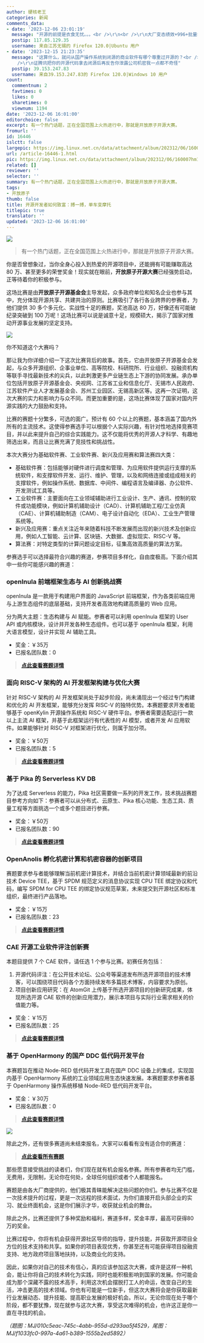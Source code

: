 ```yaml
---
author: 硬核老王
categories: 新闻
comments_data:
- date: '2023-12-06 23:01:19'
  message: "开源的前提是衣食无忧。。。<br />\r\n<br />\r\n大厂变态绩效+996+批量裁员+调库小能手=开源荒漠"
  postip: 117.85.129.35
  username: 来自江苏无锡的 Firefox 120.0|Ubuntu 用户
- date: '2023-12-15 21:23:35'
  message: "这算什么，就问从国产操作系统到闭源的商业软件有哪个尊重过开源的？<br />\r\n像腾讯这种无赖，你看《鬼吹灯》作者天下霸唱连《鬼吹灯》的著作权都没有。<br
    />\r\n证腾讯把你的开源代码拿去闭源后再反告你泄露公司机密我一点都不奇怪"
  postip: 39.153.247.83
  username: 来自39.153.247.83的 Firefox 120.0|Windows 10 用户
count:
  commentnum: 2
  favtimes: 0
  likes: 0
  sharetimes: 0
  viewnum: 1194
date: '2023-12-06 16:01:00'
editorchoice: false
excerpt: 有一个热门话题，正在全国范围上火热进行中，那就是开放原子开源大赛。
fromurl: ''
id: 16446
islctt: false
largepic: https://img.linux.net.cn/data/attachment/album/202312/06/160007hm1bwd9ub17xy9d7.png
url: /article-16446-1.html
pic: https://img.linux.net.cn/data/attachment/album/202312/06/160007hm1bwd9ub17xy9d7.png.thumb.jpg
related: []
reviewer: ''
selector: ''
summary: 有一个热门话题，正在全国范围上火热进行中，那就是开放原子开源大赛。
tags:
- 开放原子
thumb: false
title: 开源开发者如何致富：搏一搏，单车变摩托
titlepic: true
translator: ''
updated: '2023-12-06 16:01:00'
---
```


![](https://img.linux.net.cn/data/attachment/album/202312/06/160007hm1bwd9ub17xy9d7.png)



> 
> 有一个热门话题，正在全国范围上火热进行中，那就是开放原子开源大赛。
> 
> 
> 


你是否曾想象过，当你全身心投入到热爱的开源项目中，还能拥有可能赚取高达 80 万、甚至更多的荣誉奖金！现实就在眼前，**开放原子开源大赛**已经强势启动，正等待着你的积极参与。


这场比赛是由**开放原子开源基金会**主导发起，众多政府单位和知名企业也参与其中，充分体现开源共享、共建共治的原则。比赛吸引了各行各业跨界的参赛者，为他们提供 30 多个多元化、实战性十足的赛题，奖池高达 80 万，好像还有可能破纪录突破到 100 万呢！这场比赛可以说是诚意十足，规模硕大，揭示了国家对推动开源事业发展的坚定支持。


![](https://img.linux.net.cn/data/attachment/album/202312/06/160045rx88yppbtffzf068.jpg)


你不知道这个大赛吗？


那让我为你详细介绍一下这次比赛背后的故事。首先，它由开放原子开源基金会发起，与众多开源组织、企事业单位、高等院校、科研院所、行业组织、投融资机构等联手寻找最新技术的尖兵，以此刺激更多产业链生态上下游的协同发展。承办单位包括开放原子开源基金会、央视网、江苏省工业和信息化厅、无锡市人民政府、江苏软件产业人才发展基金会、苏州工业园区、无锡高新区等。这再一次证明，这次大赛的实力和影响力与众不同。而更加重要的是，这场比赛体现了国家对国内开源实践的大力鼓励和支持。


比赛的赛题十分繁多，可选的面广。预计有 60 个以上的赛题，基本涵盖了国内外所有的主流技术。这使得参赛选手可以根据个人实际兴趣，有针对性地选择竞赛项目，并以此来提升自己的综合实践能力。这不仅能将优秀的开源人才科学、有趣地筛选出来，而且让比赛充满了竞技性和挑战性。


本次大赛分为基础软件赛、工业软件赛、新兴及应用赛和算法赛四大类：


* 基础软件赛：包括能够对硬件进行调度和管理、为应用软件提供运行支撑的系统软件，和支撑软件开发、运行、维护、管理，以及和网络连接或组成相关的支撑软件，例如操作系统、数据库、中间件、编程语言及编译器、办公软件、开发测试工具等。
* 工业软件赛：主要面向在工业领域辅助进行工业设计、生产、通讯、控制的软件或功能模块，例如计算机辅助设计（CAD）、计算机辅助工程/工业仿真（CAE）、计算机辅助制造（CAM）、电子设计自动化（EDA）、工业生产管理系统等。
* 新兴及应用赛：重点关注近年来随着科技不断发展而出现的新兴技术及创新应用，例如人工智能、云计算、区块链、大数据、虚拟现实、RISC-V 等。
* 算法赛：对特定类型的计算问题设定目标，征集高效高质量的算法方案。


参赛选手可以选择最符合兴趣的赛道，参赛项目多样化，自由度极高。下面介绍其中一些你可能感兴趣的赛道：


### openInula 前端框架生态与 AI 创新挑战赛


openInula 是一款用于构建用户界面的 JavaScript 前端框架，作为各类前端应用与上游生态组件的底层基础，支持开发者高效地构建高质量的 Web 应用。


分为两大主题：生态构建与 AI 赋能。参赛者可以利用 openInula 框架的 User API 或内核模块，设计并开发各种生态组件。也可以基于 openInula 框架，利用大语言模型，设计并实现 AI 辅助工具。


* 奖金：￥35万
* 已报名团队数：0



> 
> **[点此查看赛题详情](https://competition.atomgit.com/competitionInfo?id=1ab7114195f026b679ab8dde037e25f7)**
> 
> 
> 


### 面向 RISC-V 架构的 AI 开发框架构建与优化大赛


针对 RISC-V 架构的 AI 开发框架尚处于起步阶段，尚未涌现出一个经过专门构建和优化的 AI 开发框架，能够充分发挥 RISC-V 的独特优势。本赛题要求开发者能够基于 openKylin 开源操作系统和 RISC-V 硬件平台。参赛者需要适配运行一款以上主流 AI 框架，并基于此框架运行有代表性的 AI 模型，或者开发 AI 应用软件。如果能够针对 RISC-V 对框架进行优化，则属于加分项。


* 奖金：￥50万
* 已报名团队数：5



> 
> **[点此查看赛题详情](https://competition.atomgit.com/competitionInfo?id=4a4c42151e522fcedd60be88cd0d2aec)**
> 
> 
> 


### 基于 Pika 的 Serverless KV DB


为了达成 Serverless 的能力，Pika 社区需要做一系列的开发工作，技术挑战赛题目参考方向如下：参赛者可以从分布式、云原生、Pika 核心功能、生态工具、质量工程等方面挑选一个或多个题目进行参赛。


* 奖金：￥50万
* 已报名团队数：90



> 
> **[点此查看赛题详情](https://competition.atomgit.com/competitionInfo?id=8954fc80481711eeb9c0eb26c552c0c4)**
> 
> 
> 


### OpenAnolis 孵化机密计算和机密容器的创新项目


赛题要求参与者能够理解当前机密计算技术，并结合当前机密计算领域最新的前沿技术 Device TEE，基于 SPDM 规范定义的消息协议实现 CPU TEE 绑定协议和代码，编写 SPDM for CPU TEE 的绑定协议规范草案，未来提交到开源社区和标准组织，最终进行产品落地。


* 奖金：￥15万
* 已报名团队数：23



> 
> **[点此查看赛题详情](https://competition.atomgit.com/competitionInfo?id=8aff7160f0a511ed99d49fc42bfa011c)**
> 
> 
> 


### CAE 开源工业软件评注创新赛


本题目提供 7 个 CAE 软件，请任选 1 个参与比赛。初赛任务包括：


1. 开源代码评注：在公开技术论坛、公众号等渠道发布所选开源项目的技术博客，可以围绕项目代码各个方面持续发布多篇技术博客，内容要求为原创。
2. 项目创新应用研究：在 AtomGit 上传基于所选开源项目的创新研究成果，体现所选开源 CAE 软件的创新应用潜力，展示本项目与实际行业需求相关的价值能力等。


* 奖金：￥15万
* 已报名团队数：25



> 
> **[点此查看赛题详情](https://competition.atomgit.com/competitionInfo?id=53a9da50480911eeb9c0eb26c552c0c4)**
> 
> 
> 


### 基于 OpenHarmony 的国产 DDC 低代码开发平台


本赛题旨在推动 Node-RED 低代码开发工具在国产 DDC 设备上的集成，实现国内基于 OpenHarmony 系统的工业领域应用生态快速发展。本赛题要求参赛者基于 OpenHarmony 操作系统移植 Node-RED 低代码开发平台。


* 奖金：￥30万
* 已报名团队数：0



> 
> **[点此查看赛题详情](https://competition.atomgit.com/competitionInfo?id=33279de7d91c5ed7fcec024f010f953f)**
> 
> 
> 


![](https://img.linux.net.cn/data/attachment/album/202312/06/161143zchxuhwqqhaethiq.png)


除此之外，还有很多赛道尚未结束报名，大家可以看看有没有适合你的赛道：



> 
> **[点此查看所有赛题](https://competition.atomgit.com/competition)**
> 
> 
> 


那些愿意接受挑战的读者们，你们现在就有机会报名参赛。所有参赛者均无门槛，无费用，无限制，无论你在何处，全球任何组织或者个人都能报名。


赛题是由各大厂商提供的，他们极其青睐能解决这些问题的你们。参与比赛不仅是一次技术提升的过程，更是一次远程的技术面试，为你们直接开启头部企业的实习、就业终面机会，这是你们展示才华，收获就业机会的舞台。


除此之外，比赛还提供了多种奖励和福利，赛道多样，奖金丰厚，最高可获得80万的奖金。


比赛过程中，你将有机会获得开源社区导师的指导，提升技能，并获取开源项目全方位的技术支持和共享。如果你的项目表现优秀，你甚至还有可能获得项目投融资支持、地方政府项目落地扶持，以及商业化的支持。


因此，如果你对自己的技术有信心，真的应该参加这次大赛，或许是这样一种机会，能让你将自己的技术转化为实践，同时也能积极影响到国家的发展。你可能会成为那个深藏不露的技术高手，利用这次机会摆脱打工人的命运，改变自己的生活，冲击更高的技术领域。你也有可能是一位新手，但这次大赛将会是你获取最新行业发展动态、提升技能、提高职业发展的极好机会。所以，无论你现在处于哪个阶段，都不要犹豫，现在就参与这次大赛，享受这次难得的机会，也许这正是你一直在寻找的机会。


*（题图：MJ/010c5eac-745c-4abb-955d-d293aa5f4529，尾图：MJ/f1033fc0-997a-4a61-b389-1555b2ed5892）*
